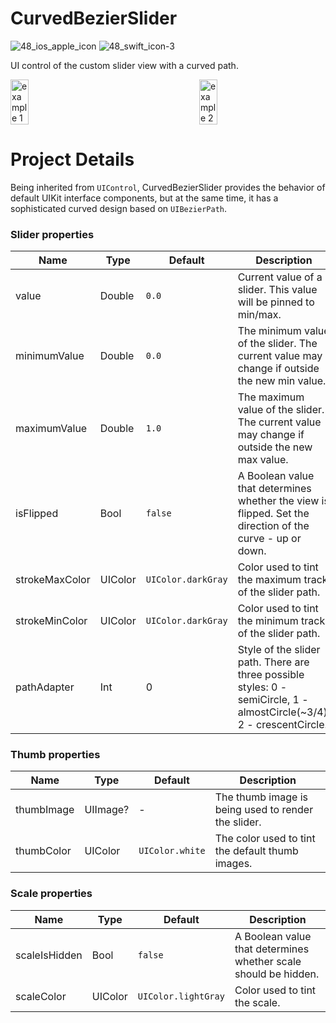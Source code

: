 # CurvedBezierSlider
![48_ios_apple_icon](https://github.com/HelenaL/WeatherMeApp_iOS/assets/5014495/936236cb-445f-4430-ac97-3c367f1bacf4) ![48_swift_icon-3](https://github.com/HelenaL/WeatherMeApp_iOS/assets/5014495/3d35e284-a9e7-4851-9601-9439c26c41f3)

UI control of the custom slider view with a curved path.

<div style="display: flex; justify-content: center;">
  <img src="https://github.com/HelenaL/CurvedBezierSlider/assets/5014495/530967d8-dc6b-4d5d-894d-a3ddeaebec2b" width="28%" alt="example 1" style="margin-right: 200px;"/>
  <img src="https://github.com/HelenaL/CurvedBezierSlider/assets/5014495/79bf9adb-d83f-473f-936e-d51f3e24d23e" width="28%" alt="example 2" style="margin-right: 100px;"/>
</div>

# Project Details
Being inherited from `UIControl`, CurvedBezierSlider provides the behavior of default UIKit interface components, but at the same time, it has a sophisticated curved design based on `UIBezierPath`.

### Slider properties

| Name         | Type    | Default | Description |
| ------------ | ------- | ------- | ----------- |
| value | Double | `0.0` | Current value of a slider. This value will be pinned to min/max. |
| minimumValue | Double | `0.0` | The minimum value of the slider. The current value may change if outside the new min value. |
| maximumValue | Double | `1.0` | The maximum value of the slider. The current value may change if outside the new max value. |
| isFlipped | Bool | `false` | A Boolean value that determines whether the view is flipped. Set the direction of the curve - up or down. |
| strokeMaxColor | UIColor | `UIColor.darkGray` | Color used to tint the maximum track of the slider path. |
| strokeMinColor | UIColor | `UIColor.darkGray` | Color used to tint the minimum track of the slider path. |
| pathAdapter | Int | 0 | Style of the slider path. There are three possible styles: 0 - semiCircle, 1 - almostCircle(~3/4), 2 - crescentCircle. |

### Thumb properties
| Name         | Type    | Default | Description |
| ------------ | ------- | ------- | ----------- |
| thumbImage | UIImage? | - | The thumb image is being used to render the slider. |
| thumbColor | UIColor | `UIColor.white` | The color used to tint the default thumb images. |

### Scale properties
| Name         | Type    | Default | Description |
| ------------ | ------- | ------- | ----------- |
| scaleIsHidden | Bool | `false` | A Boolean value that determines whether scale should be hidden. |
| scaleColor | UIColor | `UIColor.lightGray` | Color used to tint the scale. |
